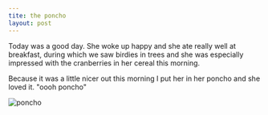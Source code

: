 ```yaml
---
tite: the poncho
layout: post
---
```


Today was a good day. She woke up happy and she ate really well at breakfast, during which we saw birdies in trees and she was especially impressed with the cranberries in her cereal this morning.

Because it was a little nicer out this morning I put her in her poncho and she loved it. "oooh poncho"

![poncho](/assets/poncho.jpg)